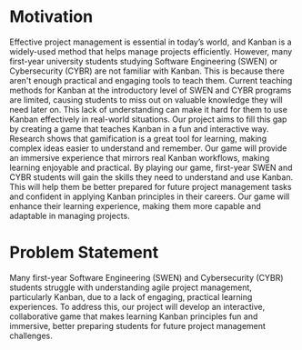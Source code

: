 # Motivation

Effective project management is essential in today’s world, and Kanban is a widely-used method that helps manage projects efficiently. However, many first-year university students studying Software Engineering (SWEN) or Cybersecurity (CYBR) are not familiar with Kanban. This is because there aren't enough practical and engaging tools to teach them. Current teaching methods for Kanban at the introductory level of SWEN and CYBR programs are limited, causing students to miss out on valuable knowledge they will need later on. This lack of understanding can make it hard for them to use Kanban effectively in real-world situations. Our project aims to fill this gap by creating a game that teaches Kanban in a fun and interactive way. Research shows that gamification is a great tool for learning, making complex ideas easier to understand and remember. Our game will provide an immersive experience that mirrors real Kanban workflows, making learning enjoyable and practical. By playing our game, first-year SWEN and CYBR students will gain the skills they need to understand and use Kanban. This will help them be better prepared for future project management tasks and confident in applying Kanban principles in their careers. Our game will enhance their learning experience, making them more capable and adaptable in managing projects.

# Problem Statement

Many first-year Software Engineering (SWEN) and Cybersecurity (CYBR) students struggle with understanding agile project management, particularly Kanban, due to a lack of engaging, practical learning experiences. To address this, our project will develop an interactive, collaborative game that makes learning Kanban principles fun and immersive, better preparing students for future project management challenges.

